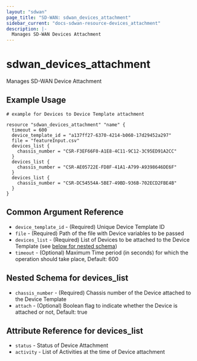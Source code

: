 ```yaml
---
layout: "sdwan"
page_title: "SD-WAN: sdwan_devices_attachment"
sidebar_current: "docs-sdwan-resource-devices_attachment"
description: |-
  Manages SD-WAN Devices Attachment
---
```


# sdwan_devices_attachment #
Manages SD-WAN Device Attachment

## Example Usage ##

```hcl
# example for Devices to Device Template attachment

resource "sdwan_devices_attachment" "name" {
  timeout = 600
  device_template_id = "a137ff27-6370-4214-b060-17d29452a297"
  file = "featureInput.csv"
  devices_list {
    chassis_number = "CSR-F3EF66F0-A1E8-4C11-9C12-3C95ED91A2CC"
  }
  devices_list {
    chassis_number = "CSR-AE05722E-FD8F-41A1-A799-A9398646DE6F"
  }
  devices_list {
    chassis_number = "CSR-DC54554A-5BE7-49BD-936B-702ECD2FBE4B"
  }
}

```
## Common Argument Reference ##
* `device_template_id` - (Required) Unique Device Template ID
* `file` - (Required) Path of the file with Device variables to be passed
* `devices_list` - (Required) List of Devices to be attached to the Device Template (see [below for nested schema](#nestedblock--devices_list))
* `timeout` - (Optional) Maximum Time period (in seconds) for which the operation should take place, Default: 600

<a id="nestedblock--devices_list"></a>
## Nested Schema for devices_list ##
* `chassis_number` - (Required) Chassis number of the Device attached to the Device Template
* `attach` - (Optional) Boolean flag to indicate whether the Device is attached or not, Default: true

## Attribute Reference for devices_list ##
* `status` - Status of Device Attachment
* `activity` - List of Activities at the time of Device attachment
